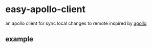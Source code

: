 # easy-apollo-client

an apollo client for sync local changes to remote
inspired by [agollo](https://github.com/apolloconfig/agollo)

## example

```go

```